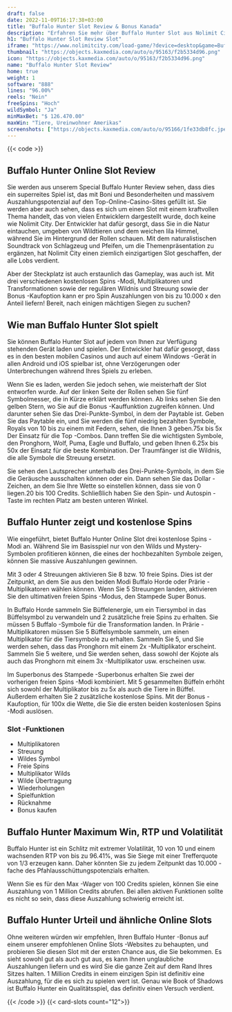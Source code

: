 ```yaml
---
draft: false
date: 2022-11-09T16:17:38+03:00
title: "Buffalo Hunter Slot Review & Bonus Kanada"
description: "Erfahren Sie mehr über Buffalo Hunter Slot aus Nolimit City -Funktionen, Auszahlungen, Volatilität, RTP und erhalten Sie kostenlose Spins und Casino -Bonus von den besten CA -Online -Casinos!"
h1: "Buffalo Hunter Slot Review Slot"
iframe: "https://www.nolimitcity.com/load-game/?device=desktop&game=BuffaloHunter"
thumbnail: "https://objects.kaxmedia.com/auto/o/95163/f2b5334d96.png"
icon: "https://objects.kaxmedia.com/auto/o/95163/f2b5334d96.png"
name: "Buffalo Hunter Slot Review"
home: true
weight: 1
software: "888"
lines: "96.00%"
reels: "Nein"
freeSpins: "Hoch"
wildSymbol: "Ja"
minMaxBet: "$ 126.470.00"
maxWin: "Tiere, Ureinwohner Amerikas"
screenshots: ["https://objects.kaxmedia.com/auto/o/95166/1fe33db8fc.jpeg"]
---
```


{{< code >}}<h2>Buffalo Hunter Online Slot Review</h2><p>Sie werden aus unserem Special Buffalo Hunter Review sehen, dass dies ein superreites Spiel ist, das mit Boni und Besonderheiten und massivem Auszahlungspotenzial auf den Top-Online-Casino-Sites gefüllt ist. Sie werden aber auch sehen, dass es sich um einen Slot mit einem kraftvollen Thema handelt, das von vielen Entwicklern dargestellt wurde, doch keine wie Nolimit City. Der Entwickler hat dafür gesorgt, dass Sie in die Natur eintauchen, umgeben von Wildtieren und dem weichen lila Himmel, während Sie im Hintergrund der Rollen schauen. Mit dem naturalistischen Soundtrack von Schlagzeug und Pfeifen, um die Themenpräsentation zu ergänzen, hat Nolimit City einen ziemlich einzigartigen Slot geschaffen, der alle Lobs verdient.</p><p>Aber der Steckplatz ist auch erstaunlich das Gameplay, was auch ist. Mit drei verschiedenen kostenlosen Spins -Modi, Multiplikatoren und Transformationen sowie der regulären Wildnis und Streuung sowie der Bonus -Kaufoption kann er pro Spin Auszahlungen von bis zu 10.000 x den Anteil liefern! Bereit, nach einigen mächtigen Siegen zu suchen?</p><h2>Wie man Buffalo Hunter Slot spielt</h2><p>Sie können Buffalo Hunter Slot auf jedem von Ihnen zur Verfügung stehenden Gerät laden und spielen. Der Entwickler hat dafür gesorgt, dass es in den besten mobilen Casinos und auch auf einem Windows -Gerät in allen Android und iOS spielbar ist, ohne Verzögerungen oder Unterbrechungen während Ihres Spiels zu erleben.</p><p>Wenn Sie es laden, werden Sie jedoch sehen, wie meisterhaft der Slot entworfen wurde. Auf der linken Seite der Rollen sehen Sie fünf Symbolmesser, die in Kürze erklärt werden können. Ab links sehen Sie den gelben Stern, wo Sie auf die Bonus -Kauffunktion zugreifen können. Und darunter sehen Sie das Drei-Punkte-Symbol, in dem der Paytable ist. Geben Sie das Paytable ein, und Sie werden die fünf niedrig bezahlten Symbole, Royals von 10 bis zu einem mit Federn, sehen, die Ihnen 3 geben.75x bis 5x Der Einsatz für die Top -Combos. Dann treffen Sie die wichtigsten Symbole, den Pronghorn, Wolf, Puma, Eagle und Buffalo, und geben Ihnen 6.25x bis 50x der Einsatz für die beste Kombination. Der Traumfänger ist die Wildnis, die alle Symbole die Streuung ersetzt.</p><p>Sie sehen den Lautsprecher unterhalb des Drei-Punkte-Symbols, in dem Sie die Geräusche ausschalten können oder ein. Dann sehen Sie das Dollar -Zeichen, an dem Sie Ihre Wette so einstellen können, dass sie von 0 liegen.20 bis 100 Credits. Schließlich haben Sie den Spin- und Autospin -Taste im rechten Platz am besten unteren Winkel.</p><h2>Buffalo Hunter zeigt und kostenlose Spins</h2><p>Wie eingeführt, bietet Buffalo Hunter Online Slot drei kostenlose Spins -Modi an. Während Sie im Basisspiel nur von den Wilds und Mystery-Symbolen profitieren können, die eines der hochbezahlten Symbole zeigen, können Sie massive Auszahlungen gewinnen.</p><p>Mit 3 oder 4 Streuungen aktivieren Sie 8 bzw. 10 freie Spins. Dies ist der Zeitpunkt, an dem Sie aus den beiden Modi Buffalo Horde oder Prärie -Multiplikatoren wählen können. Wenn Sie 5 Streuungen landen, aktivieren Sie den ultimativen freien Spins -Modus, den Stampede Super Bonus.</p><p>In Buffalo Horde sammeln Sie Büffelenergie, um ein Tiersymbol in das Büffelsymbol zu verwandeln und 2 zusätzliche freie Spins zu erhalten. Sie müssen 5 Buffalo -Symbole für die Transformation landen. In Prärie -Multiplikatoren müssen Sie 5 Büffelsymbole sammeln, um einen Multiplikator für die Tiersymbole zu erhalten. Sammeln Sie 5, und Sie werden sehen, dass das Pronghorn mit einem 2x -Multiplikator erscheint. Sammeln Sie 5 weitere, und Sie werden sehen, dass sowohl der Kojote als auch das Pronghorn mit einem 3x -Multiplikator usw. erscheinen usw.</p><p>Im Superbonus des Stampede -Superbonus erhalten Sie zwei der vorherigen freien Spins -Modi kombiniert. Mit 5 gesammelten Büffeln erhöht sich sowohl der Multiplikator bis zu 5x als auch die Tiere in Büffel. Außerdem erhalten Sie 2 zusätzliche kostenlose Spins. Mit der Bonus -Kaufoption, für 100x die Wette, die Sie die ersten beiden kostenlosen Spins -Modi auslösen.</p><h3>
Slot -Funktionen</h3><ul>
<li></span>
Multiplikatoren</li>
<li></span>
Streuung</li>
<li></span>
Wildes Symbol</li>
<li></span>
Freie Spins</li>
<li></span>
Multiplikator Wilds</li>
<li></span>
Wilde Übertragung</li>
<li></span>
Wiederholungen</li>
<li></span>
Spielfunktion</li>
<li></span>
Rücknahme</li>
<li></span>
Bonus kaufen</li></ul><h2>Buffalo Hunter Maximum Win, RTP und Volatilität</h2><p>Buffalo Hunter ist ein Schlitz mit extremer Volatilität, 10 von 10 und einem wachsenden RTP von bis zu 96.41%, was Sie Siege mit einer Trefferquote von 1/3 erzeugen kann. Daher könnten Sie zu jedem Zeitpunkt das 10.000 -fache des Pfahlausschüttungspotenzials erhalten.</p><p>Wenn Sie es für den Max -Wager von 100 Credits spielen, können Sie eine Auszahlung von 1 Million Credits abrufen. Bei allen aktiven Funktionen sollte es nicht so sein, dass diese Auszahlung schwierig erreicht ist.</p><h2>Buffalo Hunter Urteil und ähnliche Online Slots</h2><p>Ohne weiteren würden wir empfehlen, Ihren Buffalo Hunter -Bonus auf einem unserer empfohlenen Online Slots -Websites zu behaupten, und probieren Sie diesen Slot mit der ersten Chance aus, die Sie bekommen. Es sieht sowohl gut als auch gut aus, es kann Ihnen unglaubliche Auszahlungen liefern und es wird Sie die ganze Zeit auf dem Rand Ihres Sitzes halten. 1 Million Credits in einem einzigen Spin ist definitiv eine Auszahlung, für die es sich zu spielen wert ist. Genau wie Book of Shadows ist Buffalo Hunter ein Qualitätsspiel, das definitiv einen Versuch verdient.</p>{{< /code >}}
{{< card-slots count="12">}}